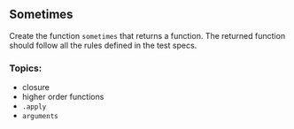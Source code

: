 ## Sometimes

Create the function `sometimes` that returns a function. The returned function should follow all the rules defined in the test specs.

### Topics:

- closure
- higher order functions
- `.apply`
- `arguments`
